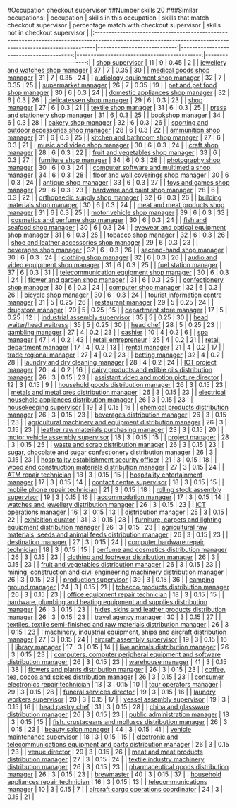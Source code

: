 #Occupation checkout supervisor
##Number skills 20
###Similar occupations:
| occupation                                                                                                                                                  |   skills in this occupation |   skills that match checkout supervisor |   percentage match with checkout supervisor |   skills not in checkout supervisor |
|:------------------------------------------------------------------------------------------------------------------------------------------------------------|----------------------------:|----------------------------------------:|--------------------------------------------:|------------------------------------:|
| [shop supervisor](shop_supervisor.md)                                                                                                                       |                          11 |                                       9 |                                        0.45 |                                   2 |
| [jewellery and watches shop manager](jewellery_and_watches_shop_manager.md)                                                                                 |                          37 |                                       7 |                                        0.35 |                                  30 |
| [medical goods shop manager](medical_goods_shop_manager.md)                                                                                                 |                          31 |                                       7 |                                        0.35 |                                  24 |
| [audiology equipment shop manager](audiology_equipment_shop_manager.md)                                                                                     |                          32 |                                       7 |                                        0.35 |                                  25 |
| [supermarket manager](supermarket_manager.md)                                                                                                               |                          26 |                                       7 |                                        0.35 |                                  19 |
| [pet and pet food shop manager](pet_and_pet_food_shop_manager.md)                                                                                           |                          30 |                                       6 |                                        0.3  |                                  24 |
| [domestic appliances shop manager](domestic_appliances_shop_manager.md)                                                                                     |                          32 |                                       6 |                                        0.3  |                                  26 |
| [delicatessen shop manager](delicatessen_shop_manager.md)                                                                                                   |                          29 |                                       6 |                                        0.3  |                                  23 |
| [shop manager](shop_manager.md)                                                                                                                             |                          27 |                                       6 |                                        0.3  |                                  21 |
| [textile shop manager](textile_shop_manager.md)                                                                                                             |                          31 |                                       6 |                                        0.3  |                                  25 |
| [press and stationery shop manager](press_and_stationery_shop_manager.md)                                                                                   |                          31 |                                       6 |                                        0.3  |                                  25 |
| [bookshop manager](bookshop_manager.md)                                                                                                                     |                          34 |                                       6 |                                        0.3  |                                  28 |
| [bakery shop manager](bakery_shop_manager.md)                                                                                                               |                          32 |                                       6 |                                        0.3  |                                  26 |
| [sporting and outdoor accessories shop manager](sporting_and_outdoor_accessories_shop_manager.md)                                                           |                          28 |                                       6 |                                        0.3  |                                  22 |
| [ammunition shop manager](ammunition_shop_manager.md)                                                                                                       |                          31 |                                       6 |                                        0.3  |                                  25 |
| [kitchen and bathroom shop manager](kitchen_and_bathroom_shop_manager.md)                                                                                   |                          27 |                                       6 |                                        0.3  |                                  21 |
| [music and video shop manager](music_and_video_shop_manager.md)                                                                                             |                          30 |                                       6 |                                        0.3  |                                  24 |
| [craft shop manager](craft_shop_manager.md)                                                                                                                 |                          28 |                                       6 |                                        0.3  |                                  22 |
| [fruit and vegetables shop manager](fruit_and_vegetables_shop_manager.md)                                                                                   |                          33 |                                       6 |                                        0.3  |                                  27 |
| [furniture shop manager](furniture_shop_manager.md)                                                                                                         |                          34 |                                       6 |                                        0.3  |                                  28 |
| [photography shop manager](photography_shop_manager.md)                                                                                                     |                          30 |                                       6 |                                        0.3  |                                  24 |
| [computer software and multimedia shop manager](computer_software_and_multimedia_shop_manager.md)                                                           |                          34 |                                       6 |                                        0.3  |                                  28 |
| [floor and wall coverings shop manager](floor_and_wall_coverings_shop_manager.md)                                                                           |                          30 |                                       6 |                                        0.3  |                                  24 |
| [antique shop manager](antique_shop_manager.md)                                                                                                             |                          33 |                                       6 |                                        0.3  |                                  27 |
| [toys and games shop manager](toys_and_games_shop_manager.md)                                                                                               |                          29 |                                       6 |                                        0.3  |                                  23 |
| [hardware and paint shop manager](hardware_and_paint_shop_manager.md)                                                                                       |                          28 |                                       6 |                                        0.3  |                                  22 |
| [orthopaedic supply shop manager](orthopaedic_supply_shop_manager.md)                                                                                       |                          32 |                                       6 |                                        0.3  |                                  26 |
| [building materials shop manager](building_materials_shop_manager.md)                                                                                       |                          30 |                                       6 |                                        0.3  |                                  24 |
| [meat and meat products shop manager](meat_and_meat_products_shop_manager.md)                                                                               |                          31 |                                       6 |                                        0.3  |                                  25 |
| [motor vehicle shop manager](motor_vehicle_shop_manager.md)                                                                                                 |                          39 |                                       6 |                                        0.3  |                                  33 |
| [cosmetics and perfume shop manager](cosmetics_and_perfume_shop_manager.md)                                                                                 |                          30 |                                       6 |                                        0.3  |                                  24 |
| [fish and seafood shop manager](fish_and_seafood_shop_manager.md)                                                                                           |                          30 |                                       6 |                                        0.3  |                                  24 |
| [eyewear and optical equipment shop manager](eyewear_and_optical_equipment_shop_manager.md)                                                                 |                          31 |                                       6 |                                        0.3  |                                  25 |
| [tobacco shop manager](tobacco_shop_manager.md)                                                                                                             |                          32 |                                       6 |                                        0.3  |                                  26 |
| [shoe and leather accessories shop manager](shoe_and_leather_accessories_shop_manager.md)                                                                   |                          29 |                                       6 |                                        0.3  |                                  23 |
| [beverages shop manager](beverages_shop_manager.md)                                                                                                         |                          32 |                                       6 |                                        0.3  |                                  26 |
| [second-hand shop manager](second-hand_shop_manager.md)                                                                                                     |                          30 |                                       6 |                                        0.3  |                                  24 |
| [clothing shop manager](clothing_shop_manager.md)                                                                                                           |                          32 |                                       6 |                                        0.3  |                                  26 |
| [audio and video equipment shop manager](audio_and_video_equipment_shop_manager.md)                                                                         |                          31 |                                       6 |                                        0.3  |                                  25 |
| [fuel station manager](fuel_station_manager.md)                                                                                                             |                          37 |                                       6 |                                        0.3  |                                  31 |
| [telecommunication equipment shop manager](telecommunication_equipment_shop_manager.md)                                                                     |                          30 |                                       6 |                                        0.3  |                                  24 |
| [flower and garden shop manager](flower_and_garden_shop_manager.md)                                                                                         |                          31 |                                       6 |                                        0.3  |                                  25 |
| [confectionery shop manager](confectionery_shop_manager.md)                                                                                                 |                          30 |                                       6 |                                        0.3  |                                  24 |
| [computer shop manager](computer_shop_manager.md)                                                                                                           |                          32 |                                       6 |                                        0.3  |                                  26 |
| [bicycle shop manager](bicycle_shop_manager.md)                                                                                                             |                          30 |                                       6 |                                        0.3  |                                  24 |
| [tourist information centre manager](tourist_information_centre_manager.md)                                                                                 |                          31 |                                       5 |                                        0.25 |                                  26 |
| [restaurant manager](restaurant_manager.md)                                                                                                                 |                          29 |                                       5 |                                        0.25 |                                  24 |
| [drugstore manager](drugstore_manager.md)                                                                                                                   |                          20 |                                       5 |                                        0.25 |                                  15 |
| [department store manager](department_store_manager.md)                                                                                                     |                          17 |                                       5 |                                        0.25 |                                  12 |
| [industrial assembly supervisor](industrial_assembly_supervisor.md)                                                                                         |                          35 |                                       5 |                                        0.25 |                                  30 |
| [head waiter/head waitress](head_waiter-head_waitress.md)                                                                                                   |                          35 |                                       5 |                                        0.25 |                                  30 |
| [head chef](head_chef.md)                                                                                                                                   |                          28 |                                       5 |                                        0.25 |                                  23 |
| [gambling manager](gambling_manager.md)                                                                                                                     |                          27 |                                       4 |                                        0.2  |                                  23 |
| [cashier](cashier.md)                                                                                                                                       |                          10 |                                       4 |                                        0.2  |                                   6 |
| [spa manager](spa_manager.md)                                                                                                                               |                          47 |                                       4 |                                        0.2  |                                  43 |
| [retail entrepreneur](retail_entrepreneur.md)                                                                                                               |                          25 |                                       4 |                                        0.2  |                                  21 |
| [retail department manager](retail_department_manager.md)                                                                                                   |                          17 |                                       4 |                                        0.2  |                                  13 |
| [rental manager](rental_manager.md)                                                                                                                         |                          21 |                                       4 |                                        0.2  |                                  17 |
| [trade regional manager](trade_regional_manager.md)                                                                                                         |                          27 |                                       4 |                                        0.2  |                                  23 |
| [betting manager](betting_manager.md)                                                                                                                       |                          32 |                                       4 |                                        0.2  |                                  28 |
| [laundry and dry cleaning manager](laundry_and_dry_cleaning_manager.md)                                                                                     |                          28 |                                       4 |                                        0.2  |                                  24 |
| [ICT project manager](ICT_project_manager.md)                                                                                                               |                          20 |                                       4 |                                        0.2  |                                  16 |
| [dairy products and edible oils distribution manager](dairy_products_and_edible_oils_distribution_manager.md)                                               |                          26 |                                       3 |                                        0.15 |                                  23 |
| [assistant video and motion picture director](assistant_video_and_motion_picture_director.md)                                                               |                          12 |                                       3 |                                        0.15 |                                   9 |
| [household goods distribution manager](household_goods_distribution_manager.md)                                                                             |                          26 |                                       3 |                                        0.15 |                                  23 |
| [metals and metal ores distribution manager](metals_and_metal_ores_distribution_manager.md)                                                                 |                          26 |                                       3 |                                        0.15 |                                  23 |
| [electrical household appliances distribution manager](electrical_household_appliances_distribution_manager.md)                                             |                          26 |                                       3 |                                        0.15 |                                  23 |
| [housekeeping supervisor](housekeeping_supervisor.md)                                                                                                       |                          19 |                                       3 |                                        0.15 |                                  16 |
| [chemical products distribution manager](chemical_products_distribution_manager.md)                                                                         |                          26 |                                       3 |                                        0.15 |                                  23 |
| [beverages distribution manager](beverages_distribution_manager.md)                                                                                         |                          26 |                                       3 |                                        0.15 |                                  23 |
| [agricultural machinery and equipment distribution manager](agricultural_machinery_and_equipment_distribution_manager.md)                                   |                          26 |                                       3 |                                        0.15 |                                  23 |
| [leather raw materials purchasing manager](leather_raw_materials_purchasing_manager.md)                                                                     |                          23 |                                       3 |                                        0.15 |                                  20 |
| [motor vehicle assembly supervisor](motor_vehicle_assembly_supervisor.md)                                                                                   |                          18 |                                       3 |                                        0.15 |                                  15 |
| [project manager](project_manager.md)                                                                                                                       |                          28 |                                       3 |                                        0.15 |                                  25 |
| [waste and scrap distribution manager](waste_and_scrap_distribution_manager.md)                                                                             |                          26 |                                       3 |                                        0.15 |                                  23 |
| [sugar, chocolate and sugar confectionery distribution manager](sugar,_chocolate_and_sugar_confectionery_distribution_manager.md)                           |                          26 |                                       3 |                                        0.15 |                                  23 |
| [hospitality establishment security officer](hospitality_establishment_security_officer.md)                                                                 |                          21 |                                       3 |                                        0.15 |                                  18 |
| [wood and construction materials distribution manager](wood_and_construction_materials_distribution_manager.md)                                             |                          27 |                                       3 |                                        0.15 |                                  24 |
| [ATM repair technician](ATM_repair_technician.md)                                                                                                           |                          18 |                                       3 |                                        0.15 |                                  15 |
| [hospitality entertainment manager](hospitality_entertainment_manager.md)                                                                                   |                          17 |                                       3 |                                        0.15 |                                  14 |
| [contact centre supervisor](contact_centre_supervisor.md)                                                                                                   |                          18 |                                       3 |                                        0.15 |                                  15 |
| [mobile phone repair technician](mobile_phone_repair_technician.md)                                                                                         |                          21 |                                       3 |                                        0.15 |                                  18 |
| [rolling stock assembly supervisor](rolling_stock_assembly_supervisor.md)                                                                                   |                          19 |                                       3 |                                        0.15 |                                  16 |
| [accommodation manager](accommodation_manager.md)                                                                                                           |                          17 |                                       3 |                                        0.15 |                                  14 |
| [watches and jewellery distribution manager](watches_and_jewellery_distribution_manager.md)                                                                 |                          26 |                                       3 |                                        0.15 |                                  23 |
| [ICT operations manager](ICT_operations_manager.md)                                                                                                         |                          16 |                                       3 |                                        0.15 |                                  13 |
| [distribution manager](distribution_manager.md)                                                                                                             |                          25 |                                       3 |                                        0.15 |                                  22 |
| [exhibition curator](exhibition_curator.md)                                                                                                                 |                          31 |                                       3 |                                        0.15 |                                  28 |
| [furniture, carpets and lighting equipment distribution manager](furniture,_carpets_and_lighting_equipment_distribution_manager.md)                         |                          26 |                                       3 |                                        0.15 |                                  23 |
| [agricultural raw materials, seeds and animal feeds distribution manager](agricultural_raw_materials,_seeds_and_animal_feeds_distribution_manager.md)       |                          26 |                                       3 |                                        0.15 |                                  23 |
| [destination manager](destination_manager.md)                                                                                                               |                          27 |                                       3 |                                        0.15 |                                  24 |
| [computer hardware repair technician](computer_hardware_repair_technician.md)                                                                               |                          18 |                                       3 |                                        0.15 |                                  15 |
| [perfume and cosmetics distribution manager](perfume_and_cosmetics_distribution_manager.md)                                                                 |                          26 |                                       3 |                                        0.15 |                                  23 |
| [clothing and footwear distribution manager](clothing_and_footwear_distribution_manager.md)                                                                 |                          26 |                                       3 |                                        0.15 |                                  23 |
| [fruit and vegetables distribution manager](fruit_and_vegetables_distribution_manager.md)                                                                   |                          26 |                                       3 |                                        0.15 |                                  23 |
| [mining, construction and civil engineering machinery distribution manager](mining,_construction_and_civil_engineering_machinery_distribution_manager.md)   |                          26 |                                       3 |                                        0.15 |                                  23 |
| [production supervisor](production_supervisor.md)                                                                                                           |                          39 |                                       3 |                                        0.15 |                                  36 |
| [camping ground manager](camping_ground_manager.md)                                                                                                         |                          24 |                                       3 |                                        0.15 |                                  21 |
| [tobacco products distribution manager](tobacco_products_distribution_manager.md)                                                                           |                          26 |                                       3 |                                        0.15 |                                  23 |
| [office equipment repair technician](office_equipment_repair_technician.md)                                                                                 |                          18 |                                       3 |                                        0.15 |                                  15 |
| [hardware, plumbing and heating equipment and supplies distribution manager](hardware,_plumbing_and_heating_equipment_and_supplies_distribution_manager.md) |                          26 |                                       3 |                                        0.15 |                                  23 |
| [hides, skins and leather products distribution manager](hides,_skins_and_leather_products_distribution_manager.md)                                         |                          26 |                                       3 |                                        0.15 |                                  23 |
| [travel agency manager](travel_agency_manager.md)                                                                                                           |                          30 |                                       3 |                                        0.15 |                                  27 |
| [textiles, textile semi-finished and raw materials distribution manager](textiles,_textile_semi-finished_and_raw_materials_distribution_manager.md)         |                          26 |                                       3 |                                        0.15 |                                  23 |
| [machinery, industrial equipment, ships and aircraft distribution manager](machinery,_industrial_equipment,_ships_and_aircraft_distribution_manager.md)     |                          27 |                                       3 |                                        0.15 |                                  24 |
| [aircraft assembly supervisor](aircraft_assembly_supervisor.md)                                                                                             |                          19 |                                       3 |                                        0.15 |                                  16 |
| [library manager](library_manager.md)                                                                                                                       |                          17 |                                       3 |                                        0.15 |                                  14 |
| [live animals distribution manager](live_animals_distribution_manager.md)                                                                                   |                          26 |                                       3 |                                        0.15 |                                  23 |
| [computers, computer peripheral equipment and software distribution manager](computers,_computer_peripheral_equipment_and_software_distribution_manager.md) |                          26 |                                       3 |                                        0.15 |                                  23 |
| [warehouse manager](warehouse_manager.md)                                                                                                                   |                          41 |                                       3 |                                        0.15 |                                  38 |
| [flowers and plants distribution manager](flowers_and_plants_distribution_manager.md)                                                                       |                          26 |                                       3 |                                        0.15 |                                  23 |
| [coffee, tea, cocoa and spices distribution manager](coffee,_tea,_cocoa_and_spices_distribution_manager.md)                                                 |                          26 |                                       3 |                                        0.15 |                                  23 |
| [consumer electronics repair technician](consumer_electronics_repair_technician.md)                                                                         |                          13 |                                       3 |                                        0.15 |                                  10 |
| [tour operators manager](tour_operators_manager.md)                                                                                                         |                          29 |                                       3 |                                        0.15 |                                  26 |
| [funeral services director](funeral_services_director.md)                                                                                                   |                          19 |                                       3 |                                        0.15 |                                  16 |
| [laundry workers supervisor](laundry_workers_supervisor.md)                                                                                                 |                          20 |                                       3 |                                        0.15 |                                  17 |
| [vessel assembly supervisor](vessel_assembly_supervisor.md)                                                                                                 |                          19 |                                       3 |                                        0.15 |                                  16 |
| [head pastry chef](head_pastry_chef.md)                                                                                                                     |                          31 |                                       3 |                                        0.15 |                                  28 |
| [china and glassware distribution manager](china_and_glassware_distribution_manager.md)                                                                     |                          26 |                                       3 |                                        0.15 |                                  23 |
| [public administration manager](public_administration_manager.md)                                                                                           |                          18 |                                       3 |                                        0.15 |                                  15 |
| [fish, crustaceans and molluscs distribution manager](fish,_crustaceans_and_molluscs_distribution_manager.md)                                               |                          26 |                                       3 |                                        0.15 |                                  23 |
| [beauty salon manager](beauty_salon_manager.md)                                                                                                             |                          44 |                                       3 |                                        0.15 |                                  41 |
| [vehicle maintenance supervisor](vehicle_maintenance_supervisor.md)                                                                                         |                          18 |                                       3 |                                        0.15 |                                  15 |
| [electronic and telecommunications equipment and parts distribution manager](electronic_and_telecommunications_equipment_and_parts_distribution_manager.md) |                          26 |                                       3 |                                        0.15 |                                  23 |
| [venue director](venue_director.md)                                                                                                                         |                          29 |                                       3 |                                        0.15 |                                  26 |
| [meat and meat products distribution manager](meat_and_meat_products_distribution_manager.md)                                                               |                          27 |                                       3 |                                        0.15 |                                  24 |
| [textile industry machinery distribution manager](textile_industry_machinery_distribution_manager.md)                                                       |                          26 |                                       3 |                                        0.15 |                                  23 |
| [pharmaceutical goods distribution manager](pharmaceutical_goods_distribution_manager.md)                                                                   |                          26 |                                       3 |                                        0.15 |                                  23 |
| [brewmaster](brewmaster.md)                                                                                                                                 |                          40 |                                       3 |                                        0.15 |                                  37 |
| [household appliances repair technician](household_appliances_repair_technician.md)                                                                         |                          16 |                                       3 |                                        0.15 |                                  13 |
| [telecommunications manager](telecommunications_manager.md)                                                                                                 |                          10 |                                       3 |                                        0.15 |                                   7 |
| [aircraft cargo operations coordinator](aircraft_cargo_operations_coordinator.md)                                                                           |                          24 |                                       3 |                                        0.15 |                                  21 |

